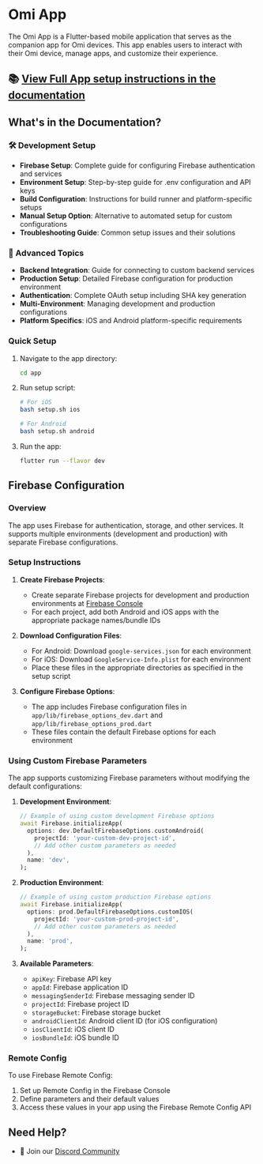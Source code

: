 # Omi App

The Omi App is a Flutter-based mobile application that serves as the companion app for Omi devices. This app enables users to interact with their Omi device, manage apps, and customize their experience.

## 📚 **[View Full App setup instructions in the documentation](https://docs.omi.me/docs/developer/AppSetup)**

## What's in the Documentation?

### 🛠 Development Setup
- **Firebase Setup**: Complete guide for configuring Firebase authentication and services
- **Environment Setup**: Step-by-step guide for .env configuration and API keys
- **Build Configuration**: Instructions for build runner and platform-specific setups
- **Manual Setup Option**: Alternative to automated setup for custom configurations
- **Troubleshooting Guide**: Common setup issues and their solutions

### 🚀 Advanced Topics
- **Backend Integration**: Guide for connecting to custom backend services
- **Production Setup**: Detailed Firebase configuration for production environment
- **Authentication**: Complete OAuth setup including SHA key generation
- **Multi-Environment**: Managing development and production configurations
- **Platform Specifics**: iOS and Android platform-specific requirements

### Quick Setup

1. Navigate to the app directory:
   ```bash
   cd app
   ```

2. Run setup script:
   ```bash
   # For iOS
   bash setup.sh ios

   # For Android
   bash setup.sh android
   ```

3. Run the app:
   ```bash
   flutter run --flavor dev
   ```

## Firebase Configuration

### Overview

The app uses Firebase for authentication, storage, and other services. It supports multiple environments (development and production) with separate Firebase configurations.

### Setup Instructions

1. **Create Firebase Projects**:
   - Create separate Firebase projects for development and production environments at [Firebase Console](https://console.firebase.google.com/)
   - For each project, add both Android and iOS apps with the appropriate package names/bundle IDs

2. **Download Configuration Files**:
   - For Android: Download `google-services.json` for each environment
   - For iOS: Download `GoogleService-Info.plist` for each environment
   - Place these files in the appropriate directories as specified in the setup script

3. **Configure Firebase Options**:
   - The app includes Firebase configuration files in `app/lib/firebase_options_dev.dart` and `app/lib/firebase_options_prod.dart`
   - These files contain the default Firebase options for each environment

### Using Custom Firebase Parameters

The app supports customizing Firebase parameters without modifying the default configurations:

1. **Development Environment**:
   ```dart
   // Example of using custom development Firebase options
   await Firebase.initializeApp(
     options: dev.DefaultFirebaseOptions.customAndroid(
       projectId: 'your-custom-dev-project-id',
       // Add other custom parameters as needed
     ),
     name: 'dev',
   );
   ```

2. **Production Environment**:
   ```dart
   // Example of using custom production Firebase options
   await Firebase.initializeApp(
     options: prod.DefaultFirebaseOptions.customIOS(
       projectId: 'your-custom-prod-project-id',
       // Add other custom parameters as needed
     ),
     name: 'prod',
   );
   ```

3. **Available Parameters**:
   - `apiKey`: Firebase API key
   - `appId`: Firebase application ID
   - `messagingSenderId`: Firebase messaging sender ID
   - `projectId`: Firebase project ID
   - `storageBucket`: Firebase storage bucket
   - `androidClientId`: Android client ID (for iOS configuration)
   - `iosClientId`: iOS client ID
   - `iosBundleId`: iOS bundle ID

### Remote Config

To use Firebase Remote Config:

1. Set up Remote Config in the Firebase Console
2. Define parameters and their default values
3. Access these values in your app using the Firebase Remote Config API

## Need Help?

- 💬 Join our [Discord Community](http://discord.omi.me)
